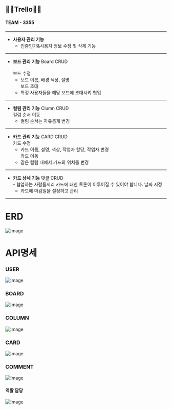 ## 🚀🚀Trello🚀🚀
#### TEAM - 3355

---
- **사용자 관리 기능**
   - 인증인가&사용자 정보 수정 및 삭제 기능</br>
---
- **보드 관리 기능**
   Board CRUD</br>    
   보드 수정</br>
     - 보드 이름, 배경 색상, 설명</br>
   보드 초대</br>
     - 특정 사용자들을 해당 보드에 초대시켜 협업</br>
---
- **컬럼 관리 기능**
   Clumn CRUD</br>
   컬럼 순서 이동</br>
     - 컬럼 순서는 자유롭게 변경</br>
---
- **카드 관리 기능**
   CARD CRUD</br>
   카드 수정</br>
     - 카드 이름, 설명, 색상, 작업자 할당, 작업자 변경</br>
   카드 이동</br>
     - 같은 컬럼 내에서 카드의 위치를 변경</br>
---
- **카드 상세 기능**
   댓글 CRUD</br>
      - 협업하는 사람들끼리 카드에 대한 토론이 이루어질 수 있어야 합니다.
   날짜 지정</br>
  - 카드에 마감일을 설정하고 관리</br>
---

# ERD
![image](https://github.com/3355-Project/3355/assets/134623719/f810abfe-7ad7-496f-817f-99424f01a0dc)


# API명세
### USER
![image](https://github.com/3355-Project/3355/assets/134623719/1396d56d-22c0-4417-b624-5f46d094f74a)

### BOARD
![image](https://github.com/3355-Project/3355/assets/134623719/6f68563f-32dc-4187-b9d3-70e9b06ea451)

### COLUMN
![image](https://github.com/3355-Project/3355/assets/134623719/cd7a7f2b-8467-4e4c-8851-2657a16792b1)

### CARD
![image](https://github.com/3355-Project/3355/assets/134623719/5cc6a828-5052-49ef-a8f1-2b4344b94462)

### COMMENT
![image](https://github.com/3355-Project/3355/assets/134623719/19e047a1-6f35-45f6-996f-6a1b74901eb4)

#### 역활 담당
![image](https://github.com/3355-Project/3355/assets/134623719/6325f776-c7cb-465b-a023-fd75479049ea)






